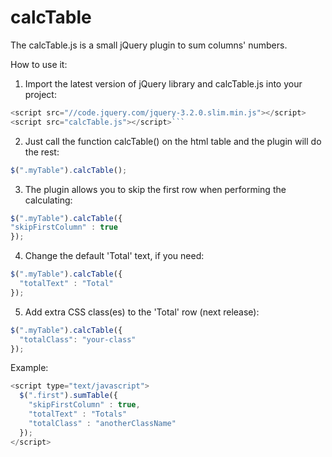 # calcTable

The calcTable.js is a small jQuery plugin to sum columns' numbers.

How to use it:

1. Import the latest version of jQuery library and calcTable.js into your project:
```javascript
<script src="//code.jquery.com/jquery-3.2.0.slim.min.js"></script>
<script src="calcTable.js"></script>```
```
2. Just call the function calcTable() on the html table and the plugin will do the rest:
```javascript
$(".myTable").calcTable();
```
3. The plugin allows you to skip the first row when performing the calculating:
```javascript
$(".myTable").calcTable({
"skipFirstColumn" : true
});
```
4. Change the default 'Total' text, if you need:
```javascript
$(".myTable").calcTable({
  "totalText" : "Total"
});
```
5. Add extra CSS class(es) to the 'Total' row (next release):
```javascript
$(".myTable").calcTable({
  "totalClass": "your-class"
});
```
Example:
```javascript
<script type="text/javascript">
  $(".first").sumTable({
    "skipFirstColumn" : true,
    "totalText" : "Totals"
    "totalClass" : "anotherClassName"
  });
</script>
```

